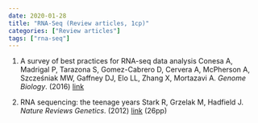 ```yaml
---
date: 2020-01-28
title: "RNA-Seq (Review articles, 1cp)"
categories: ["Review articles"]
tags: ["rna-seq"]
---
```


1. A survey of best practices for RNA-seq data analysis
Conesa A, Madrigal P, Tarazona S, Gomez-Cabrero D, Cervera A, McPherson A, Szcześniak MW, Gaffney DJ, Elo LL, Zhang X, Mortazavi A. *Genome Biology*. (2016) [link](https://www.ncbi.nlm.nih.gov/pmc/articles/PMC4728800/)

2. RNA sequencing: the teenage years
Stark R, Grzelak M, Hadfield J. *Nature Reviews Genetics*. (2012) [link](https://www.nature.com/articles/s41576-019-0150-2) (26pp)

